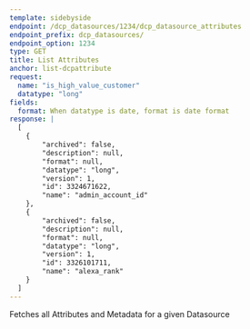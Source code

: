 ```yaml
---
template: sidebyside
endpoint: /dcp_datasources/1234/dcp_datasource_attributes
endpoint_prefix: dcp_datasources/
endpoint_option: 1234
type: GET
title: List Attributes
anchor: list-dcpattribute
request:
  name: "is_high_value_customer"
  datatype: "long"
fields:
  format: When datatype is date, format is date format
response: |
  [
  	{
    	"archived": false,
    	"description": null,
    	"format": null,
    	"datatype": "long",
    	"version": 1,
    	"id": 3324671622,
    	"name": "admin_account_id"
  	},
  	{
    	"archived": false,
    	"description": null,
    	"format": null,
    	"datatype": "long",
    	"version": 1,
    	"id": 3326101711,
    	"name": "alexa_rank"
  	}
  ]
---
```

Fetches all Attributes and Metadata for a given Datasource

